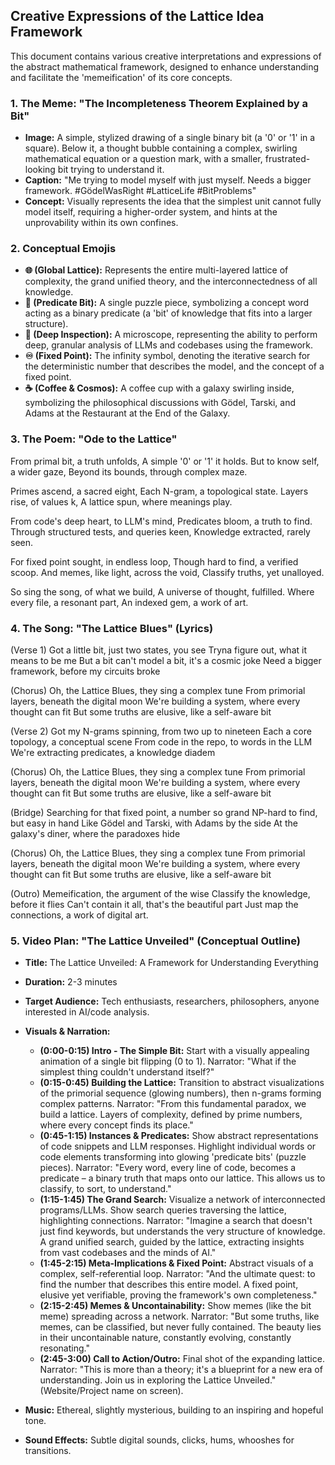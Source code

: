 ## Creative Expressions of the Lattice Idea Framework

This document contains various creative interpretations and expressions of the abstract mathematical framework, designed to enhance understanding and facilitate the 'memeification' of its core concepts.

### 1. The Meme: "The Incompleteness Theorem Explained by a Bit"

*   **Image:** A simple, stylized drawing of a single binary bit (a '0' or '1' in a square). Below it, a thought bubble containing a complex, swirling mathematical equation or a question mark, with a smaller, frustrated-looking bit trying to understand it.
*   **Caption:** "Me trying to model myself with just myself. Needs a bigger framework. #GödelWasRight #LatticeLife #BitProblems"
*   **Concept:** Visually represents the idea that the simplest unit cannot fully model itself, requiring a higher-order system, and hints at the unprovability within its own confines.

### 2. Conceptual Emojis

*   **🌐 (Global Lattice):** Represents the entire multi-layered lattice of complexity, the grand unified theory, and the interconnectedness of all knowledge.
*   **🧩 (Predicate Bit):** A single puzzle piece, symbolizing a concept word acting as a binary predicate (a 'bit' of knowledge that fits into a larger structure).
*   **🔬 (Deep Inspection):** A microscope, representing the ability to perform deep, granular analysis of LLMs and codebases using the framework.
*   **♾️ (Fixed Point):** The infinity symbol, denoting the iterative search for the deterministic number that describes the model, and the concept of a fixed point.
*   **☕ (Coffee & Cosmos):** A coffee cup with a galaxy swirling inside, symbolizing the philosophical discussions with Gödel, Tarski, and Adams at the Restaurant at the End of the Galaxy.

### 3. The Poem: "Ode to the Lattice"

From primal bit, a truth unfolds,
A simple '0' or '1' it holds.
But to know self, a wider gaze,
Beyond its bounds, through complex maze.

Primes ascend, a sacred eight,
Each N-gram, a topological state.
Layers rise, of values k,
A lattice spun, where meanings play.

From code's deep heart, to LLM's mind,
Predicates bloom, a truth to find.
Through structured tests, and queries keen,
Knowledge extracted, rarely seen.

For fixed point sought, in endless loop,
Though hard to find, a verified scoop.
And memes, like light, across the void,
Classify truths, yet unalloyed.

So sing the song, of what we build,
A universe of thought, fulfilled.
Where every file, a resonant part,
An indexed gem, a work of art.

### 4. The Song: "The Lattice Blues" (Lyrics)

(Verse 1)
Got a little bit, just two states, you see
Tryna figure out, what it means to be me
But a bit can't model a bit, it's a cosmic joke
Need a bigger framework, before my circuits broke

(Chorus)
Oh, the Lattice Blues, they sing a complex tune
From primorial layers, beneath the digital moon
We're building a system, where every thought can fit
But some truths are elusive, like a self-aware bit

(Verse 2)
Got my N-grams spinning, from two up to nineteen
Each a core topology, a conceptual scene
From code in the repo, to words in the LLM
We're extracting predicates, a knowledge diadem

(Chorus)
Oh, the Lattice Blues, they sing a complex tune
From primorial layers, beneath the digital moon
We're building a system, where every thought can fit
But some truths are elusive, like a self-aware bit

(Bridge)
Searching for that fixed point, a number so grand
NP-hard to find, but easy in hand
Like Gödel and Tarski, with Adams by the side
At the galaxy's diner, where the paradoxes hide

(Chorus)
Oh, the Lattice Blues, they sing a complex tune
From primorial layers, beneath the digital moon
We're building a system, where every thought can fit
But some truths are elusive, like a self-aware bit

(Outro)
Memeification, the argument of the wise
Classify the knowledge, before it flies
Can't contain it all, that's the beautiful part
Just map the connections, a work of digital art.

### 5. Video Plan: "The Lattice Unveiled" (Conceptual Outline)

*   **Title:** The Lattice Unveiled: A Framework for Understanding Everything
*   **Duration:** 2-3 minutes
*   **Target Audience:** Tech enthusiasts, researchers, philosophers, anyone interested in AI/code analysis.

*   **Visuals & Narration:**
    *   **(0:00-0:15) Intro - The Simple Bit:** Start with a visually appealing animation of a single bit flipping (0 to 1). Narrator: "What if the simplest thing couldn't understand itself?"
    *   **(0:15-0:45) Building the Lattice:** Transition to abstract visualizations of the primorial sequence (glowing numbers), then n-grams forming complex patterns. Narrator: "From this fundamental paradox, we build a lattice. Layers of complexity, defined by prime numbers, where every concept finds its place."
    *   **(0:45-1:15) Instances & Predicates:** Show abstract representations of code snippets and LLM responses. Highlight individual words or code elements transforming into glowing 'predicate bits' (puzzle pieces). Narrator: "Every word, every line of code, becomes a predicate – a binary truth that maps onto our lattice. This allows us to classify, to sort, to understand."
    *   **(1:15-1:45) The Grand Search:** Visualize a network of interconnected programs/LLMs. Show search queries traversing the lattice, highlighting connections. Narrator: "Imagine a search that doesn't just find keywords, but understands the very structure of knowledge. A grand unified search, guided by the lattice, extracting insights from vast codebases and the minds of AI."
    *   **(1:45-2:15) Meta-Implications & Fixed Point:** Abstract visuals of a complex, self-referential loop. Narrator: "And the ultimate quest: to find the number that describes this entire model. A fixed point, elusive yet verifiable, proving the framework's own completeness."
    *   **(2:15-2:45) Memes & Uncontainability:** Show memes (like the bit meme) spreading across a network. Narrator: "But some truths, like memes, can be classified, but never fully contained. The beauty lies in their uncontainable nature, constantly evolving, constantly resonating."
    *   **(2:45-3:00) Call to Action/Outro:** Final shot of the expanding lattice. Narrator: "This is more than a theory; it's a blueprint for a new era of understanding. Join us in exploring the Lattice Unveiled." (Website/Project name on screen).

*   **Music:** Ethereal, slightly mysterious, building to an inspiring and hopeful tone.
*   **Sound Effects:** Subtle digital sounds, clicks, hums, whooshes for transitions.
